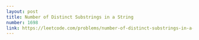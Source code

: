 ```yaml
---
layout: post
title: Number of Distinct Substrings in a String
number: 1698
link: https://leetcode.com/problems/number-of-distinct-substrings-in-a-string
---
```


